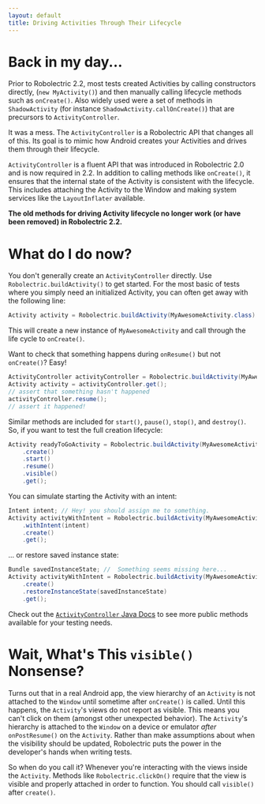 ```yaml
---
layout: default
title: Driving Activities Through Their Lifecycle
---
```


# Back in my day...

Prior to Robolectric 2.2, most tests created Activities by calling constructors directly, (`new MyActivity()`) and then manually calling lifecycle methods such as `onCreate()`. Also widely used were a set of methods in `ShadowActivity` (for instance `ShadowActivity.callOnCreate()`) that are precursors to `ActivityController`.

It was a mess. The `ActivityController` is a Robolectric API that changes all of this. Its goal is to mimic how Android creates your Activities and drives them through their lifecycle.

`ActivityController` is a fluent API that was introduced in Robolectric 2.0 and is now required in 2.2. In addition to calling methods like `onCreate()`, it ensures that the internal state of the Activity is consistent with the lifecycle. This includes attaching the Activity to the Window and making system services like the `LayoutInflater` available.

__The old methods for driving Activity lifecycle no longer work (or have been removed) in Robolectric 2.2.__

# What do I do now?

You don't generally create an `ActivityController` directly. Use `Robolectric.buildActivity()` to get started. For the most basic of tests where you simply need an initialized Activity, you can often get away with the following line:

```java
Activity activity = Robolectric.buildActivity(MyAwesomeActivity.class).create().get();
```

This will create a new instance of `MyAwesomeActivity` and call through the life cycle to `onCreate()`.

Want to check that something happens during `onResume()` but not `onCreate()`? Easy!

```java
ActivityController activityController = Robolectric.buildActivity(MyAwesomeActivity.class).create().start();
Activity activity = activityController.get();
// assert that something hasn't happened
activityController.resume();
// assert it happened!
```

Similar methods are included for `start()`, `pause()`, `stop()`, and `destroy()`. So, if you want to test the full creation lifecycle:

```java
Activity readyToGoActivity = Robolectric.buildActivity(MyAwesomeActivity.class)
    .create()
    .start()
    .resume()
    .visible()
    .get();
```

You can simulate starting the Activity with an intent:

```java
Intent intent; // Hey! you should assign me to something.
Activity activityWithIntent = Robolectric.buildActivity(MyAwesomeActivity.class)
	.withIntent(intent)
    .create()
	.get();
```

... or restore saved instance state:

```java
Bundle savedInstanceState; //  Something seems missing here...
Activity activityWithIntent = Robolectric.buildActivity(MyAwesomeActivity.class)
    .create()
	.restoreInstanceState(savedInstanceState)
	.get();
```

Check out the [`ActivityController` Java Docs](/javadoc/org/robolectric/util/ActivityController.html) to see more public methods available for your testing needs.


# Wait, What's This `visible()` Nonsense?

Turns out that in a real Android app, the view hierarchy of an `Activity` is not attached to the `Window` until sometime after `onCreate()` is called. Until this happens, the `Activity`'s views do not report as visible. This means you can't click on them (amongst other unexpected behavior). The `Activity`'s hierarchy is attached to the `Window` on a device or emulator *after* `onPostResume()` on the `Activity`. Rather than make assumptions about when the visibility should be updated, Robolectric puts the power in the developer's hands when writing tests.

So when do you call it? Whenever you're interacting with the views inside the `Activity`. Methods like `Robolectric.clickOn()` require that the view is visible and properly attached in order to function. You should call `visible()` after `create()`.